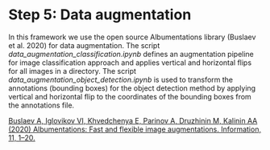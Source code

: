 # Step 5: Data augmentation

In this framework we use the open source Albumentations library (Buslaev et al. 2020) for data augmentation. The script <i>data_augmentation_classification.ipynb</i> defines an augmentation pipeline for image classification approach and applies vertical and horizontal flips for all images in a directory. The script <i>data_augmentation_object_detection.ipynb</i> is used to transform the annotations (bounding boxes) for the object detection method by applying vertical and horizontal flip to the coordinates of the bounding boxes from the annotations file.

  <a href="https://www.mdpi.com/2078-2489/11/2/125">Buslaev A, Iglovikov VI, Khvedchenya E, Parinov A, Druzhinin M, Kalinin AA (2020) Albumentations: Fast and flexible image augmentations. Information, 11, 1–20. </a>
